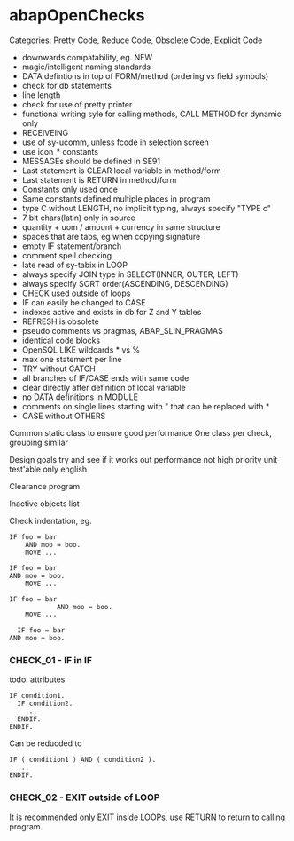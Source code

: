 abapOpenChecks
==============

Categories: Pretty Code, Reduce Code, Obsolete Code, Explicit Code

- downwards compatability, eg. NEW
- magic/intelligent naming standards
- DATA defintions in top of FORM/method (ordering vs field symbols)
- check for db statements
- line length
- check for use of pretty printer
- functional writing syle for calling methods, CALL METHOD for dynamic only
- RECEIVEING
- use of sy-ucomm, unless fcode in selection screen
- use icon_* constants
- MESSAGEs should be defined in SE91
- Last statement is CLEAR local variable in method/form
- Last statement is RETURN in method/form
- Constants only used once
- Same constants defined multiple places in program
- type C without LENGTH, no implicit typing, always specify "TYPE c"
- 7 bit chars(latin) only in source
- quantity + uom / amount + currency in same structure
- spaces that are tabs, eg when copying signature
- empty IF statement/branch
- comment spell checking
- late read of sy-tabix in LOOP
- always specify JOIN type in SELECT(INNER, OUTER, LEFT)
- always specify SORT order(ASCENDING, DESCENDING)
- CHECK used outside of loops
- IF can easily be changed to CASE
- indexes active and exists in db for Z and Y tables
- REFRESH is obsolete
- pseudo comments vs pragmas, ABAP\_SLIN\_PRAGMAS
- identical code blocks
- OpenSQL LIKE wildcards * vs %
- max one statement per line
- TRY without CATCH
- all branches of IF/CASE ends with same code
- clear directly after definition of local variable
- no DATA definitions in MODULE
- comments on single lines starting with " that can be replaced with *
- CASE without OTHERS


Common static class to ensure good performance
One class per check, grouping similar

Design goals
try and see if it works out
performance not high priority
unit test'able
only english


Clearance program

Inactive objects list


Check indentation, eg. 

```
IF foo = bar
    AND moo = boo.
    MOVE ...
  
IF foo = bar
AND moo = boo.
    MOVE ...
	
IF foo = bar
		    AND moo = boo.
    MOVE ...

  IF foo = bar
AND moo = boo.
```


### CHECK_01 - IF in IF
todo: attributes
```
IF condition1.
  IF condition2.
    ...
  ENDIF.
ENDIF.
```
Can be reducded to
```
IF ( condition1 ) AND ( condition2 ).
  ...
ENDIF.
```

### CHECK_02 - EXIT outside of LOOP
It is recommended only EXIT inside LOOPs, use RETURN to return to calling program.
